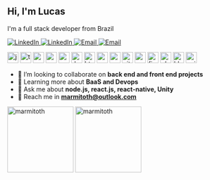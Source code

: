 ## Hi, I'm Lucas

I'm a full stack developer from Brazil

<p align='left'>
    <a href='https://github.com/marmitoth' target='_blank'>
        <img alt='LinkedIn' src='https://img.shields.io/badge/GitHub-blue?logo=GitHub&style=flat-square'>
    </a>
    <a href='https://www.linkedin.com/in/lucas-rodrigues-985918197' target='_blank'>
        <img alt='LinkedIn' src='https://img.shields.io/badge/LinkedIn-blue?logo=LinkedIn&style=flat-square'>
    </a>
    <a href='https://www.youtube.com/channel/UC68qKjP7l6weO5P7mmbSvPA' target='_blank'>
        <img alt='Email' src='https://img.shields.io/badge/YouTube-blue?logo=Youtube&style=flat-square'>
    </a>
    <a href='mailto:marmitoth@outlook.com' target='_blank'>
        <img alt='Email' src='https://img.shields.io/badge/Email-blue?logo=Microsoft-Outlook&style=flat-square'>
    </a>
</p>

<p align='left' class="tech-icons-list">
    <img src="https://devicons.github.io/devicon/devicon.git/icons/javascript/javascript-original.svg" alt="javascript"  width="25" height="25"/>
    <img src="https://devicons.github.io/devicon/devicon.git/icons/typescript/typescript-original.svg" alt="typescript"  width="25" height="25"/>
    <img src="https://devicons.github.io/devicon/devicon.git/icons/nodejs/nodejs-original.svg" alt="nodejs"  width="25" height="25"/>
    <img src="https://devicons.github.io/devicon/devicon.git/icons/mysql/mysql-original.svg" alt="mysql"  width="25" height="25"/>
    <img src="https://devicons.github.io/devicon/devicon.git/icons/postgresql/postgresql-original.svg" alt="postgresql"  width="25" height="25"/>
    <img src="https://devicons.github.io/devicon/devicon.git/icons/docker/docker-original.svg" alt="docker"  width="25" height="25"/>
    <img src="https://devicons.github.io/devicon/devicon.git/icons/html5/html5-original.svg" alt="html5"  width="25" height="25"/>
    <img src="https://devicons.github.io/devicon/devicon.git/icons/css3/css3-original.svg" alt="css3"  width="25" height="25"/>
    <img src="https://devicons.github.io/devicon/devicon.git/icons/react/react-original.svg" alt="react"  width="25" height="25"/>
    <img src="https://devicons.github.io/devicon/devicon.git/icons/git/git-original.svg" alt="git"  width="25" height="25"/>
    <img src="https://www.vectorlogo.zone/logos/getpostman/getpostman-icon.svg" alt="postman"  width="25" height="25"/>
    <img src="https://www.vectorlogo.zone/logos/figma/figma-icon.svg" alt="figma"  width="25" height="25"/>
    <img src="https://devicons.github.io/devicon/devicon.git/icons/photoshop/photoshop-plain.svg" alt="photoshop"  width="25" height="25"/>
    <img src="https://download.blender.org/branding/community/blender_community_badge_white.svg" alt="blender"  width="25" height="25"/>
    <img src="https://www.vectorlogo.zone/logos/unity3d/unity3d-icon.svg" alt="unity"  width="25" height="25"/>
</p>

- 👯 I’m looking to collaborate on **back end and front end projects**
- 🌱 Learning more about **BaaS and Devops**
- 💬 Ask me about **node.js, react.js, react-native, Unity**
- 💌 Reach me in **marmitoth@outlook.com**

<p align="left" class="hide-in-mobile stats-images">
    <img src="https://github-readme-stats.vercel.app/api/top-langs?username=marmitoth&show_icons=true&theme=dracula&locale=en&layout=compact" alt="marmitoth" height="150" />
    <img src="https://github-readme-stats.vercel.app/api?username=marmitoth&show_icons=true&theme=dracula&locale=en" alt="marmitoth" height="150" />
</p>
